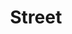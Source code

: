 ---
layout: photo_set
title: Street
permalink: /street/
description: "An example photo gallery."

photos:
    set: street
    size: 11
---